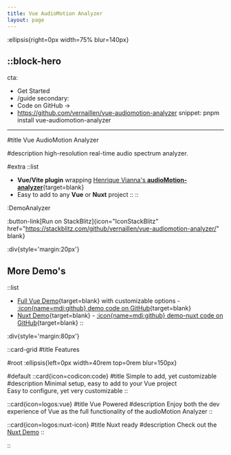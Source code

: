 ```yaml
---
title: Vue AudioMotion Analyzer
layout: page
---
```

:ellipsis{right=0px width=75% blur=140px}

::block-hero
---
cta:
  - Get Started
  - /guide
secondary:
  - Code on GitHub →
  - https://github.com/vernaillen/vue-audiomotion-analyzer
snippet: pnpm install vue-audiomotion-analyzer
---

#title
Vue AudioMotion Analyzer

#description
high-resolution real-time audio spectrum analyzer.

#extra
::list
- **Vue/Vite plugin** wrapping [Henrique Vianna's **audioMotion-analyzer**](https://audiomotion.dev/){target=blank}
- Easy to add to any **Vue** or **Nuxt** project
::
::

:DemoAnalyzer

:button-link[Run on StackBlitz]{icon="IconStackBlitz" href="https://stackblitz.com/github/vernaillen/vue-audiomotion-analyzer/" blank}

:div{style='margin:20px'}

## More Demo's

::list
- [Full Vue Demo](https://vue-audiomotion-analyzer-demo.netlify.app/){target=blank} with customizable options - [:icon{name=mdi:github} demo code on GitHub](https://github.com/vernaillen/vue-audiomotion-analyzer/tree/main/examples/demo){target=blank}
- [Nuxt Demo](https://vue-audiomotion-analyzer-demo-nuxt.netlify.app/){target=blank} - [:icon{name=mdi:github} demo-nuxt code on GitHub](https://github.com/vernaillen/vue-audiomotion-analyzer/tree/main/examples/demo-nuxt){target=blank}
::

:div{style='margin:80px'}

::card-grid
#title
Features

#root
:ellipsis{left=0px width=40rem top=0rem blur=150px}

#default
  ::card{icon=codicon:code}
  #title
  Simple to add, yet customizable
  #description
  Minimal setup, easy to add to your Vue project<br>
  Easy to configure, yet very customizable
  ::

  ::card{icon=logos:vue}
  #title
  Vue Powered
  #description
  Enjoy both the dev experience of Vue as the full functionality of the audioMotion Analyzer
  ::

  ::card{icon=logos:nuxt-icon}
  #title
  Nuxt ready
  #description
  Check out the [Nuxt Demo](https://vue-audiomotion-analyzer-demo-nuxt.netlify.app/)
  ::

::